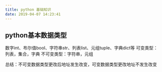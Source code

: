 ```yaml
---
title: python 基础知识
date: 2019-04-07 14:23:41
---
```

## python基本数据类型

数字int、布尔值bool、字符串str、列表list、元组tuple、字典dict等
可变类型：列表，集合，字典
不可变类型：字符串，元组

总结：不可变数据类型更改后地址发生改变，可变数据类型更改地址不发生改变
